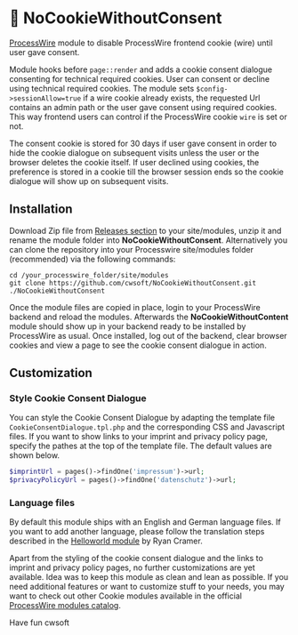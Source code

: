 # 🍪 NoCookieWithoutConsent

[ProcessWire](https://processwire.com) module to disable ProcessWire frontend cookie (wire) until user gave consent.

Module hooks before `page::render` and adds a cookie consent dialogue consenting for technical required cookies. User can consent or decline using technical required cookies. The module sets `$config->sessionAllow=true` if a wire cookie already exists, the requested Url contains an admin path or the user gave consent using required cookies. This way frontend users can control if the ProcessWire cookie `wire` is set or not.

The consent cookie is stored for 30 days if user gave consent in order to hide the cookie dialogue on subsequent visits unless the user or the browser deletes the cookie itself. If user declined using cookies, the preference is stored in a cookie till the browser session ends so the cookie dialogue will show up on subsequent visits.

## Installation

Download Zip file from [Releases section](https://github.com/cwsoft/NoCookieWithoutConsent/releases) to your site/modules, unzip it and rename the module folder into **NoCookieWithoutConsent**. Alternatively you can clone the repository into your Processwire site/modules folder (recommended) via the following commands:

```
cd /your_processwire_folder/site/modules
git clone https://github.com/cwsoft/NoCookieWithoutConsent.git ./NoCookieWithoutConsent
```

Once the module files are copied in place, login to your ProcessWire backend and reload the modules. Afterwards the **NoCookieWithoutContent** module should show up in your backend ready to be installed by ProcessWire as usual. Once installed, log out of the backend, clear browser cookies and view a page to see the cookie consent dialogue in action.

## Customization

### Style Cookie Consent Dialogue

You can style the Cookie Consent Dialogue by adapting the template file `CookieConsentDialogue.tpl.php` and the corresponding CSS and Javascript files. If you want to show links to your imprint and privacy policy page, specify the pathes at the top of the template file. The default values are shown below.

```PHP
$imprintUrl = pages()->findOne('impressum')->url;
$privacyPolicyUrl = pages()->findOne('datenschutz')->url;
```

### Language files

By default this module ships with an English and German language files. If you want to add another language, please follow the translation steps described in the [Helloworld module](https://processwire.com/modules/helloworld/) by Ryan Cramer.

Apart from the styling of the cookie consent dialogue and the links to imprint and privacy policy pages, no further customizations are yet available. Idea was to keep this module as clean and lean as possible. If you need additional features or want to customize stuff to your needs, you may want to check out other Cookie modules available in the official [ProcessWire modules catalog](https://processwire.com/search/?q=cookie&t=Modules).

Have fun
cwsoft
